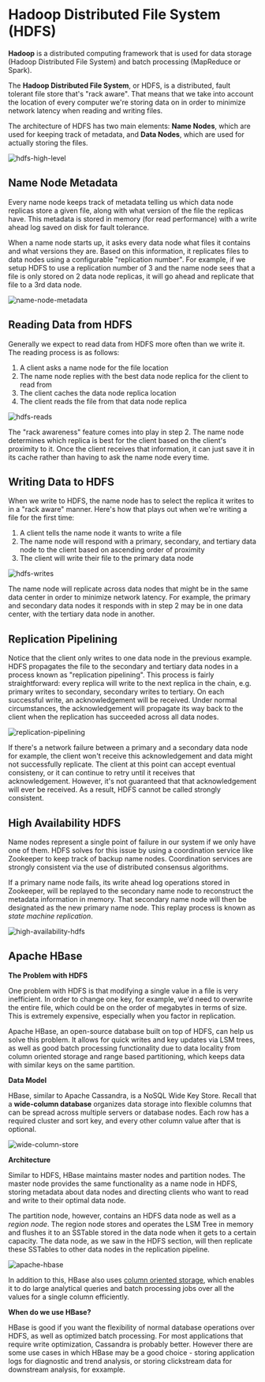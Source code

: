 # Hadoop Distributed File System (HDFS)

**Hadoop** is a distributed computing framework that is used for data storage (Hadoop Distributed File System) and batch processing (MapReduce or Spark).

The **Hadoop Distributed File System**, or HDFS, is a distributed, fault tolerant file store that's "rack aware". That means that we take into account the location of every computer we're storing data on in order to minimize network latency when reading and writing files.

The architecture of HDFS has two main elements: **Name Nodes**, which are used for keeping track of metadata, and **Data Nodes**, which are used for actually storing the files.

![hdfs-high-level](https://firebasestorage.googleapis.com/v0/b/system-design-daily.appspot.com/o/hdfs-high-level.png?alt=media&token=f74d36c0-2e9d-4e57-9d85-aa424db69d3c)

## Name Node Metadata

Every name node keeps track of metadata telling us which data node replicas store a given file, along with what version of the file the replicas have. This metadata is stored in memory (for read performance) with a write ahead log saved on disk for fault tolerance.

When a name node starts up, it asks every data node what files it contains and what versions they are. Based on this information, it replicates files to data nodes using a configurable "replication number". For example, if we setup HDFS to use a replication number of 3 and the name node sees that a file is only stored on 2 data node replicas, it will go ahead and replicate that file to a 3rd data node.

![name-node-metadata](https://firebasestorage.googleapis.com/v0/b/system-design-daily.appspot.com/o/name-node-metadata.png?alt=media&token=2f24507a-60e7-4065-8432-e50e62e63a44)

## Reading Data from HDFS

Generally we expect to read data from HDFS more often than we write it. The reading process is as follows:

1. A client asks a name node for the file location
2. The name node replies with the best data node replica for the client to read from
3. The client caches the data node replica location
4. The client reads the file from that data node replica

![hdfs-reads](https://firebasestorage.googleapis.com/v0/b/system-design-daily.appspot.com/o/hdfs-reads.png?alt=media&token=8957f7e5-c81b-4fef-b4ea-81aeedb33d4f)

The "rack awareness" feature comes into play in step 2. The name node determines which replica is best for the client based on the client's proximity to it. Once the client receives that information, it can just save it in its cache rather than having to ask the name node every time.

## Writing Data to HDFS

When we write to HDFS, the name node has to select the replica it writes to in a "rack aware" manner. Here's how that plays out when we're writing a file for the first time:

1. A client tells the name node it wants to write a file
2. The name node will respond with a primary, secondary, and tertiary data node to the client based on ascending order of proximity
3. The client will write their file to the primary data node

![hdfs-writes](https://firebasestorage.googleapis.com/v0/b/system-design-daily.appspot.com/o/hdfs-writes.png?alt=media&token=7d27f4fc-357f-48ad-9d53-0461b2572a23)

The name node will replicate across data nodes that might be in the same data center in order to minimize network latency. For example, the primary and secondary data nodes it responds with in step 2 may be in one data center, with the tertiary data node in another.

## Replication Pipelining

Notice that the client only writes to one data node in the previous example. HDFS propagates the file to the secondary and tertiary data nodes in a process known as "replication pipelining". This process is fairly straightforward: every replica will write to the next replica in the chain, e.g. primary writes to secondary, secondary writes to tertiary. On each successful write, an acknowledgement will be received. Under normal circumstances, the acknowledgement will propagate its way back to the client when the replication has succeeded across all data nodes.

![replication-pipelining](https://firebasestorage.googleapis.com/v0/b/system-design-daily.appspot.com/o/hdfs-replication-pipelining.png?alt=media&token=4745ddfa-268c-443d-8d6a-8a50de1751ae)

If there's a network failure between a primary and a secondary data node for example, the client won't receive this acknowledgement and data might not successfully replicate. The client at this point can accept eventual consisteny, or it can continue to retry until it receives that acknowledgement. However, it's not guaranteed that that acknowledgement will ever be received. As a result, HDFS cannot be called strongly consistent.

## High Availability HDFS

Name nodes represent a single point of failure in our system if we only have one of them. HDFS solves for this issue by using a coordination service like Zookeeper to keep track of backup name nodes. Coordination services are strongly consistent via the use of distributed consensus algorithms.

If a primary name node fails, its write ahead log operations stored in Zookeeper, will be replayed to the secondary name node to reconstruct the metadata information in memory. That secondary name node will then be designated as the new primary name node. This replay process is known as _state machine replication_.

![high-availability-hdfs](https://firebasestorage.googleapis.com/v0/b/system-design-daily.appspot.com/o/high-availability-hdfs.png?alt=media&token=ee07017f-624b-4490-809e-edaa495046ec)

## Apache HBase

**The Problem with HDFS**

One problem with HDFS is that modifying a single value in a file is very inefficient. In order to change one key, for example, we'd need to overwrite the entire file, which could be on the order of megabytes in terms of size. This is extremely expensive, especially when you factor in replication.

Apache HBase, an open-source database built on top of HDFS, can help us solve this problem. It allows for quick writes and key updates via LSM trees, as well as good batch processing functionality due to data locality from column oriented storage and range based partitioning, which keeps data with similar keys on the same partition.

**Data Model**

HBase, similar to Apache Cassandra, is a NoSQL Wide Key Store. Recall that a **wide-column database** organizes data storage into flexible columns that can be spread across multiple servers or database nodes. Each row has a required cluster and sort key, and every other column value after that is optional.

![wide-column-store](https://firebasestorage.googleapis.com/v0/b/system-design-daily.appspot.com/o/wide-column-store.png?alt=media&token=c60e4a23-3b45-4791-a5de-37a30d6295c5)

**Architecture**

Similar to HDFS, HBase maintains master nodes and partition nodes. The master node provides the same functionality as a name node in HDFS, storing metadata about data nodes and directing clients who want to read and write to their optimal data node.

The partition node, however, contains an HDFS data node as well as a _region node_. The region node stores and operates the LSM Tree in memory and flushes it to an SSTable stored in the data node when it gets to a certain capacity. The data node, as we saw in the HDFS section, will then replicate these SSTables to other data nodes in the replication pipeline.

![apache-hbase](https://firebasestorage.googleapis.com/v0/b/system-design-daily.appspot.com/o/apache-hbase.png?alt=media&token=fcbcbf0a-203d-41c6-ac0d-904f38518f26)

In addition to this, HBase also uses [column oriented storage](/topic/01_storage_and_serialization?subtopic=02_column_oriented_storage), which enables it to do large analytical queries and batch processing jobs over all the values for a single column efficiently.

**When do we use HBase?**

HBase is good if you want the flexibility of normal database operations over HDFS, as well as optimized batch processing. For most applications that require write optimization, Cassandra is probably better. However there are some use cases in which HBase may be a good choice - storing application logs for diagnostic and trend analysis, or storing clickstream data for downstream analysis, for exxample.
